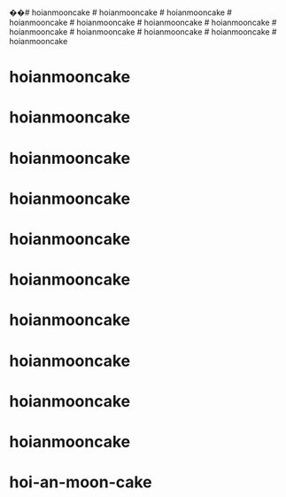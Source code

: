 ��#   h o i a n m o o n c a k e 
 
 #   h o i a n m o o n c a k e 
 
 #   h o i a n m o o n c a k e 
 
 #   h o i a n m o o n c a k e 
 
 #   h o i a n m o o n c a k e 
 
 #   h o i a n m o o n c a k e 
 
 #   h o i a n m o o n c a k e 
 
 #   h o i a n m o o n c a k e 
 
 #   h o i a n m o o n c a k e 
 
 #   h o i a n m o o n c a k e 
 
 #   h o i a n m o o n c a k e 
 
 # hoianmooncake

# hoianmooncake

# hoianmooncake

# hoianmooncake

# hoianmooncake

# hoianmooncake

# hoianmooncake

# hoianmooncake

# hoianmooncake

# hoianmooncake

# hoianmooncake
# hoi-an-moon-cake
